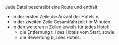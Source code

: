 Jede Datei beschreibt eine Route und enthält

  * in der ersten Zeile die Anzahl der Hotels n,
  * in der zweiten Zeile Gesamtfahrzeit t in Minuten
  * in den weiteren n Zeilen jeweils für jedes Hotel:
    * die Entfernung t_i des Hotels vom Start, sowie
    * die Bewertung b_i des Hotels.
